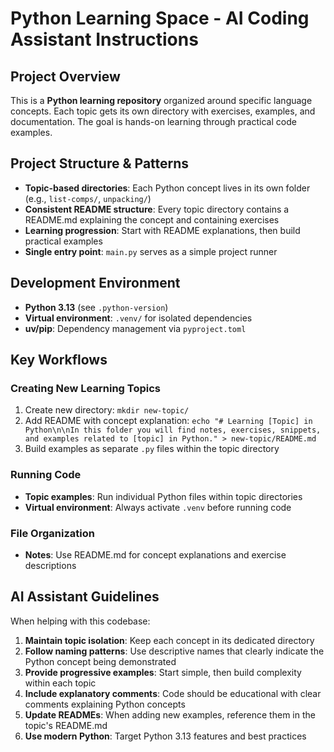 # Python Learning Space - AI Coding Assistant Instructions

## Project Overview
This is a **Python learning repository** organized around specific language concepts. Each topic gets its own directory with exercises, examples, and documentation. The goal is hands-on learning through practical code examples.

## Project Structure & Patterns
- **Topic-based directories**: Each Python concept lives in its own folder (e.g., `list-comps/`, `unpacking/`)
- **Consistent README structure**: Every topic directory contains a README.md explaining the concept and containing exercises
- **Learning progression**: Start with README explanations, then build practical examples
- **Single entry point**: `main.py` serves as a simple project runner

## Development Environment
- **Python 3.13** (see `.python-version`)
- **Virtual environment**: `.venv/` for isolated dependencies
- **uv/pip**: Dependency management via `pyproject.toml`

## Key Workflows

### Creating New Learning Topics
1. Create new directory: `mkdir new-topic/`
2. Add README with concept explanation: `echo "# Learning [Topic] in Python\n\nIn this folder you will find notes, exercises, snippets, and examples related to [topic] in Python." > new-topic/README.md`
3. Build examples as separate `.py` files within the topic directory

### Running Code
- **Topic examples**: Run individual Python files within topic directories
- **Virtual environment**: Always activate `.venv` before running code

### File Organization
- **Notes**: Use README.md for concept explanations and exercise descriptions


## AI Assistant Guidelines

When helping with this codebase:

1. **Maintain topic isolation**: Keep each concept in its dedicated directory
2. **Follow naming patterns**: Use descriptive names that clearly indicate the Python concept being demonstrated
3. **Provide progressive examples**: Start simple, then build complexity within each topic
4. **Include explanatory comments**: Code should be educational with clear comments explaining Python concepts
5. **Update READMEs**: When adding new examples, reference them in the topic's README.md
6. **Use modern Python**: Target Python 3.13 features and best practices


